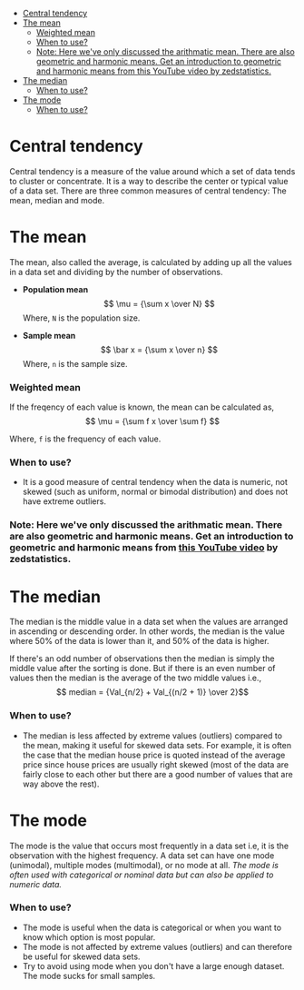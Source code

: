 - [Central tendency](#central-tendency)
- [The mean](#the-mean)
    - [Weighted mean](#weighted-mean)
    - [When to use?](#when-to-use)
    - [Note: Here we've only discussed the arithmatic mean. There are also geometric and harmonic means. Get an introduction to geometric and harmonic means from this YouTube video by zedstatistics.](#note-here-weve-only-discussed-the-arithmatic-mean-there-are-also-geometric-and-harmonic-means-get-an-introduction-to-geometric-and-harmonic-means-from-this-youtube-video-by-zedstatistics)
- [The median](#the-median)
    - [When to use?](#when-to-use-1)
- [The mode](#the-mode)
    - [When to use?](#when-to-use-2)


# Central tendency
Central tendency is a measure of the value around which a set of data tends to cluster or concentrate. It is a way to describe the center or typical value of a data set. There are three common measures of central tendency: The mean, median and mode.

# The mean
The mean, also called the average, is calculated by adding up all the values in a data set and dividing by the number of observations.

- **Population mean**
$$ \mu = {\sum x \over N} $$ 
Where, `N` is the population size.

- **Sample mean**
$$ \bar x  = {\sum x \over n} $$
Where, `n` is the sample size.

### Weighted mean
If the freqency of each value is known, the mean can be calculated as,
$$ \mu = {\sum f x \over \sum f} $$

Where, `f` is the frequency of each value.

### When to use?
- It is a good measure of central tendency when the data is numeric, not skewed (such as uniform, normal or bimodal distribution) and does not have extreme outliers.

### Note: Here we've only discussed the arithmatic mean. There are also geometric and harmonic means. Get an introduction to geometric and harmonic means from [this YouTube video](https://www.youtube.com/watch?v=jXKYI7wyqp0&list=PLTNMv857s9WVStKLco6ZBOsfSGXzJ1L0f&index=2) by zedstatistics.

# The median

The median is the middle value in a data set when the values are arranged in ascending or descending order. In other words, the median is the value where 50% of the data is lower than it, and 50% of the data is higher. 

If there's an odd number of observations then the median is simply the middle value after the sorting is done. But if there is an even number of values then the median is the average of the two middle values i.e.,
$$ median = {Val_{n/2} + Val_{(n/2 + 1)} \over 2}$$

### When to use?
- The median is less affected by extreme values (outliers) compared to the mean, making it useful for skewed data sets. For example, it is often the case that the median house price is quoted instead of the average price since house prices are usually right skewed (most of the data are fairly close to each other but there are a good number of values that are way above the rest).

# The mode

The mode is the value that occurs most frequently in a data set i.e, it is the observation with the highest frequency. A data set can have one mode (unimodal), multiple modes (multimodal), or no mode at all. *The mode is often used with categorical or nominal data but can also be applied to numeric data.*

### When to use?
- The mode is useful when the data is categorical or when you want to know which option is most popular.
- The mode is not affected by extreme values (outliers) and can therefore be useful for skewed data sets.
- Try to avoid using mode when you don't have a large enough dataset. The mode sucks for small samples. 
